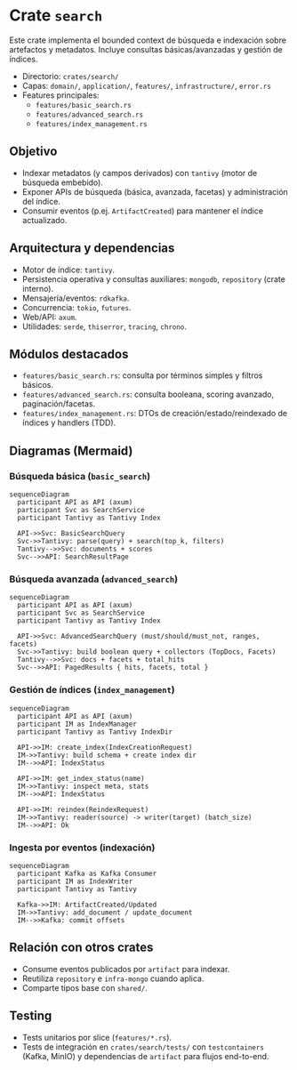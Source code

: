 # Crate `search`

Este crate implementa el bounded context de búsqueda e indexación sobre artefactos y metadatos.
Incluye consultas básicas/avanzadas y gestión de índices.

- Directorio: `crates/search/`
- Capas: `domain/`, `application/`, `features/`, `infrastructure/`, `error.rs`
- Features principales:
  - `features/basic_search.rs`
  - `features/advanced_search.rs`
  - `features/index_management.rs`

## Objetivo

- Indexar metadatos (y campos derivados) con `tantivy` (motor de búsqueda embebido).
- Exponer APIs de búsqueda (básica, avanzada, facetas) y administración del índice.
- Consumir eventos (p.ej. `ArtifactCreated`) para mantener el índice actualizado.

## Arquitectura y dependencias

- Motor de índice: `tantivy`.
- Persistencia operativa y consultas auxiliares: `mongodb`, `repository` (crate interno).
- Mensajería/eventos: `rdkafka`.
- Concurrencia: `tokio`, `futures`.
- Web/API: `axum`.
- Utilidades: `serde`, `thiserror`, `tracing`, `chrono`.

## Módulos destacados

- `features/basic_search.rs`: consulta por términos simples y filtros básicos.
- `features/advanced_search.rs`: consulta booleana, scoring avanzado, paginación/facetas.
- `features/index_management.rs`: DTOs de creación/estado/reindexado de índices y handlers (TDD).

## Diagramas (Mermaid)

### Búsqueda básica (`basic_search`)

```mermaid
sequenceDiagram
  participant API as API (axum)
  participant Svc as SearchService
  participant Tantivy as Tantivy Index

  API->>Svc: BasicSearchQuery
  Svc->>Tantivy: parse(query) + search(top_k, filters)
  Tantivy-->>Svc: documents + scores
  Svc-->>API: SearchResultPage
```

### Búsqueda avanzada (`advanced_search`)

```mermaid
sequenceDiagram
  participant API as API (axum)
  participant Svc as SearchService
  participant Tantivy as Tantivy Index

  API->>Svc: AdvancedSearchQuery (must/should/must_not, ranges, facets)
  Svc->>Tantivy: build boolean query + collectors (TopDocs, Facets)
  Tantivy-->>Svc: docs + facets + total_hits
  Svc-->>API: PagedResults { hits, facets, total }
```

### Gestión de índices (`index_management`)

```mermaid
sequenceDiagram
  participant API as API (axum)
  participant IM as IndexManager
  participant Tantivy as Tantivy IndexDir

  API->>IM: create_index(IndexCreationRequest)
  IM->>Tantivy: build schema + create index dir
  IM-->>API: IndexStatus

  API->>IM: get_index_status(name)
  IM->>Tantivy: inspect meta, stats
  IM-->>API: IndexStatus

  API->>IM: reindex(ReindexRequest)
  IM->>Tantivy: reader(source) -> writer(target) (batch_size)
  IM-->>API: Ok
```

### Ingesta por eventos (indexación)

```mermaid
sequenceDiagram
  participant Kafka as Kafka Consumer
  participant IM as IndexWriter
  participant Tantivy as Tantivy

  Kafka->>IM: ArtifactCreated/Updated
  IM->>Tantivy: add_document / update_document
  IM-->>Kafka: commit offsets
```

## Relación con otros crates

- Consume eventos publicados por `artifact` para indexar.
- Reutiliza `repository` e `infra-mongo` cuando aplica.
- Comparte tipos base con `shared/`.

## Testing

- Tests unitarios por slice (`features/*.rs`).
- Tests de integración en `crates/search/tests/` con `testcontainers` (Kafka, MinIO) y dependencias de `artifact` para flujos end-to-end.
